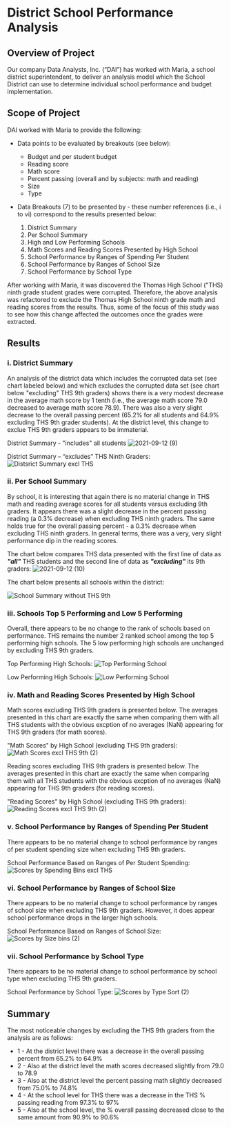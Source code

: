 
# District School Performance Analysis
## Overview of Project
Our company Data Analysts, Inc. (“DAI”) has worked with Maria, a school district superintendent, to deliver an analysis model which the School District can use to determine individual school performance and budget implementation.
## Scope of Project
DAI worked with Maria to provide the following:
* Data points to be evaluated by breakouts (see below):
  * Budget and per student budget
  * Reading score
  * Math score
  * Percent passing (overall and by subjects: math and reading)
  * Size
  * Type

* Data Breakouts (7) to be presented by - these number references (i.e., i to vi) correspond to the results presented below:
     1. District Summary
     2. Per School Summary
     3. High and Low Performing Schools
     4. Math Scores and Reading Scores Presented by High School
     5. School Performance by Ranges of Spending Per Student
     6. School Performance by Ranges of School Size
     7. School Performance by School Type
  
After working with Maria, it was discovered the Thomas High School ("THS) ninth grade student grades were corrupted.  Therefore, the above analysis was refactored to exclude the Thomas High School ninth grade math and reading scores from the results.  Thus, some of the focus of this study was to see how this change affected the outcomes once the grades were extracted.
## Results

### i.  District Summary
An analysis of the district data which includes the corrupted data set (see chart labeled below) and which excludes the corrupted data set (see chart below "excluding" THS 9th graders) shows there is a very modest decrease in the average math score by 1 tenth (i.e., the average math score 79.0 decreased to average math score 78.9).  There was also a very slight decrease to the overall passing percent (65.2% for all students and 64.9% excluding THS 9th grader students).  At the district level, this change to exclue THS 9th graders appears to be immaterial. 

District Summary - "includes" all students
![2021-09-12 (9)](https://user-images.githubusercontent.com/35401581/132998862-b92b2fc4-8da0-4f89-968c-ffa5734cc051.png)


District Summary – “excludes” THS Ninth Graders:
![Distsrict Summary excl THS](https://user-images.githubusercontent.com/35401581/132996591-6c2205fe-6a9d-4c47-a224-831c2fdc626f.png)

### ii.  Per School Summary
By school, it is interesting that again there is no material change in THS math and reading average scores for all students versus excluding 9th graders.  It appears there was a slight decrease in the percent passing reading (a 0.3% decrease) when excluding THS ninth graders. The same holds true for the overall passing percent - a 0.3% decrease when excluding THS ninth graders.  In general terms, there was a very, very slight performance dip in the reading scores.

The chart below compares THS data presented with the first line of data as ***"all"*** THS students and the second line of data as ***"excluding"*** its 9th graders:
![2021-09-12 (10)](https://user-images.githubusercontent.com/35401581/133000167-2d796997-7b01-458b-98ea-c66cc072e539.png)

The chart below presents all schools within the district:

![School Summary without THS 9th](https://user-images.githubusercontent.com/35401581/132996552-abd2d2f7-be8c-4e75-a2bf-c955a03faf74.png)

### iii.  Schools Top 5 Performing and Low 5 Performing

Overall, there appears to be no change to the rank of schools based on performance.  THS remains the number 2 ranked school among the top 5 performing high schools.  The 5 low performing high schools are unchanged by excluding THS 9th graders.

Top Performing High Schools:
![Top Performing School](https://user-images.githubusercontent.com/35401581/133003488-526f1736-8970-4509-b47f-35e578acff38.png)

Low Performing High Schools:
![Low Performing School](https://user-images.githubusercontent.com/35401581/133003473-dfde2352-64ec-40c1-897e-161f73511848.png)

### iv.  Math and Reading Scores Presented by High School
Math scores excluding THS 9th graders is presented below.  The averages presented in this chart are exactly the same when comparing them with all THS students with the obvious excption of no averages (NaN) appearing for THS 9th graders (for math scores).

"Math Scores" by High School (excluding THS 9th graders):
![Math Scores excl  THS 9th (2)](https://user-images.githubusercontent.com/35401581/133001730-4bca6050-4d59-4c27-8d4a-60afe07de186.png)

Reading scores excluding THS 9th graders is presented below.  The averages presented in this chart are exactly the same when comparing them with all THS students with the obvious excption of no averages (NaN) appearing for THS 9th graders (for reading scores).

"Reading Scores" by High School (excluding THS 9th graders):
![Reading Scores excl THS 9th (2)](https://user-images.githubusercontent.com/35401581/133001732-fdbd125e-cbc0-4312-8c32-4bca8143334c.png)

### v.  School Performance by Ranges of Spending Per Student 
There appears to be no material change to school performance by ranges of per student spending size when excluding THS 9th graders.

School Performance Based on Ranges of Per Student Spending:
![Scores by Spending Bins excl  THS](https://user-images.githubusercontent.com/35401581/133002218-22099783-a389-4637-93c0-f4a7bade14fc.png)

### vi.  School Performance by Ranges of School Size
There appears to be no material change to school performance by ranges of school size when excluding THS 9th graders.  However, it does appear school performance drops in the larger high schools.

School Performance Based on Ranges of School Size:
![Scores by Size bins (2)](https://user-images.githubusercontent.com/35401581/133003979-e1fe297f-dd06-4722-9439-6d556c9ebed0.png)

### vii.  School Performance by School Type
There appears to be no material change to school performance by school type when excluding THS 9th graders. 

School Performance by School Type:
![Scores by Type Sort (2)](https://user-images.githubusercontent.com/35401581/133002384-9c63f3dc-ce29-4187-8e33-a8eabc6ce17e.png)

## Summary
The most noticeable changes by excluding the THS 9th graders from the analysis are as follows:
* 1 - At the district level there was a decrease in the overall passing percent from 65.2% to 64.9%
* 2 - Also at the district level the math scores decreased slightly from 79.0 to 78.9
* 3 - Also at the district level the percent passing math slightly decreased from 75.0% to 74.8% 
* 4 - At the school level for THS there was a decrease in the THS % passing reading from 97.3% to 97%
* 5 - Also at the school level, the % overall passing decreased close to the same amount from 90.9% to 90.6%

